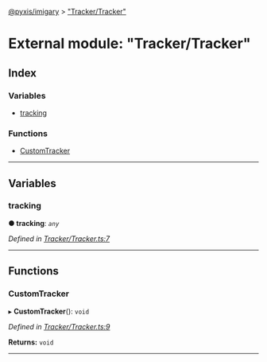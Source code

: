 [@pyxis/imigary](../README.md) > ["Tracker/Tracker"](../modules/_tracker_tracker_.md)

# External module: "Tracker/Tracker"

## Index

### Variables

* [tracking](_tracker_tracker_.md#tracking)

### Functions

* [CustomTracker](_tracker_tracker_.md#customtracker)

---

## Variables

<a id="tracking"></a>

###  tracking

**● tracking**: *`any`*

*Defined in [Tracker/Tracker.ts:7](https://github.com/creaux/pyxis/blob/f13ba2a/packages/imigary/src/Tracker/Tracker.ts#L7)*

___

## Functions

<a id="customtracker"></a>

###  CustomTracker

▸ **CustomTracker**(): `void`

*Defined in [Tracker/Tracker.ts:9](https://github.com/creaux/pyxis/blob/f13ba2a/packages/imigary/src/Tracker/Tracker.ts#L9)*

**Returns:** `void`

___

